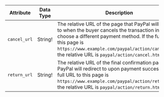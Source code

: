 Attribute |  Data Type | Description
--- | --- | ---
`cancel_url` | String! | The relative URL of the page that PayPal will redirect to when the buyer cancels the transaction in order to choose a different payment method. If the full URL to this page is `https://www.example.com/paypal/action/cancel.html`, the relative URL is `paypal/action/cancel.html`
`return_url` | String! | The relative URL of the final confirmation page that PayPal will redirect to upon payment success. If the full URL to this page is `https://www.example.com/paypal/action/return.html`, the relative URL is `paypal/action/return.html`